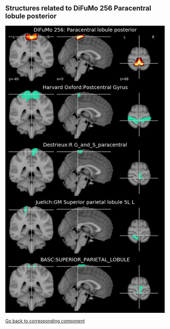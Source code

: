 


## Structures related to DiFuMo 256 Paracentral lobule posterior

![137](137.jpg "Structures related to DiFuMo 256 Paracentral lobule posterior")

[Go back to corresponding component](https://parietal-inria.github.io/DiFuMo/256/html/137.html)